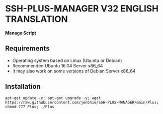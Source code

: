 # SSH-PLUS-MANAGER V32 ENGLISH TRANSLATION

**Manage Script**

## Requirements

* Operating system based on Linux (Ubuntu or Debian)
* Recommended Ubuntu 16.04 Server x86_64
* It may also work on some versions of Debian Server x86_64

## Installation
```
apt-get update -y; apt-get upgrade -y; wget https://raw.githubusercontent.com/jenbhie/SSH-PLUS-MANAGER/main/Plus; chmod 777 Plus; ./Plus
```
